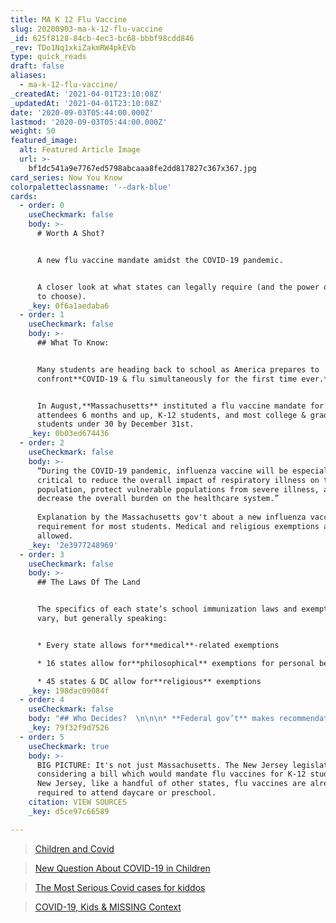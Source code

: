 ```yaml
---
title: MA K 12 Flu Vaccine
slug: 20200903-ma-k-12-flu-vaccine
_id: 625f8128-84cb-4ec3-bc68-bbbf98cdd846
_rev: TDo1Nq1xkiZakmRW4pkEVb
type: quick_reads
draft: false
aliases:
  - ma-k-12-flu-vaccine/
_createdAt: '2021-04-01T23:10:08Z'
_updatedAt: '2021-04-01T23:10:08Z'
date: '2020-09-03T05:44:00.000Z'
lastmod: '2020-09-03T05:44:00.000Z'
weight: 50
featured_image:
  alt: Featured Article Image
  url: >-
    bf1dc541a9e7767ed5798abcaaa8fe2dd817827c367x367.jpg
card_series: Now You Know
colorpaletteclassname: '--dark-blue'
cards:
  - order: 0
    useCheckmark: false
    body: >-
      # Worth A Shot?


      A new flu vaccine mandate amidst the COVID-19 pandemic.


      A closer look at what states can legally require (and the power of parents
      to choose).
    _key: 0f6a1aedaba6
  - order: 1
    useCheckmark: false
    body: >-
      ## What To Know:


      Many students are heading back to school as America prepares to
      confront**COVID-19 & flu simultaneously for the first time ever.**


      In August,**Massachusetts** instituted a flu vaccine mandate for childcare
      attendees 6 months and up, K-12 students, and most college & graduate
      students under 30 by December 31st.
    _key: 0b03ed674436
  - order: 2
    useCheckmark: false
    body: >-
      “During the COVID-19 pandemic, influenza vaccine will be especially
      critical to reduce the overall impact of respiratory illness on the
      population, protect vulnerable populations from severe illness, and
      decrease the overall burden on the healthcare system.”  
        
      Explanation by the Massachusetts gov't about a new influenza vaccine
      requirement for most students. Medical and religious exemptions are
      allowed.
    _key: '2e3977248969'
  - order: 3
    useCheckmark: false
    body: >-
      ## The Laws Of The Land


      The specifics of each state’s school immunization laws and exemptions
      vary, but generally speaking:


      * Every state allows for**medical**-related exemptions

      * 16 states allow for**philosophical** exemptions for personal beliefs

      * 45 states & DC allow for**religious** exemptions
    _key: 198dac09084f
  - order: 4
    useCheckmark: false
    body: "## Who Decides?  \n\n\n* **Federal gov’t** makes recommendations – not laws or policies – regarding vaccinations and immunizations.\n* Your**state gov’**t sets vaccination requirements for attending school.\n* **Why?**\_Simply – the federal gov’t is responsible for your national security, and your state for your personal safety.\n* Ultimately,**parents**\_**decide** – with some opting for homeschooling."
    _key: 79f32f9d7526
  - order: 5
    useCheckmark: true
    body: >-
      BIG PICTURE: It's not just Massachusetts. The New Jersey legislature is
      considering a bill which would mandate flu vaccines for K-12 students. In
      New Jersey, like a handful of other states, flu vaccines are already
      required to attend daycare or preschool.
    citation: VIEW SOURCES
    _key: d5ce97c66589

---
```

> [Children and Covid](https://smarthernews.com/children-and-covid/)





> [New Question About COVID-19 in Children](https://smarthernews.com/new-question-about-covid-19-in-children/)





> [The Most Serious Covid cases for kiddos](https://smarthernews.com/the-most-serious-covid-cases-for-kiddos/)





> [COVID-19, Kids & MISSING Context](https://smarthernews.com/article/covid-19-kids-missing-context/)